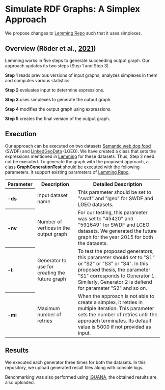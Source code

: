 # Simulate RDF Graphs: A Simplex Approach
We propose changes to [Lemming Repo](https://github.com/dice-group/Lemming/tree/pgmerge) such that it uses simplexes.

## Overview (Röder et al., [2021](https://ieeexplore.ieee.org/document/9364380))
Lemming works in five steps to generate succeeding output graph. Our approach updates its two steps (Step 1 and Step 3).

**Step 1** reads previous versions of input graphs, analyzes simplexes in them and computes various statistics.

**Step 2** evaluates input to determine expressions.

**Step 3** uses simplexes to generate the output graph.

**Step 4** modifies the output graph using expressions.

**Step 5** creates the final version of the output graph.


## Execution
Our approach can be executed on two datasets [Semantic web dog food](https://old.datahub.io/dataset/semantic-web-dog-food) (SWDF) and [LinkedGeoData](https://content.iospress.com/articles/semantic-web/sw052) (LGEO). We have created a class that sets the expressions mentioned in [Lemming](https://ieeexplore.ieee.org/document/9364380) for these datasets. Thus, Step 2 need not be executed. To generate the graph with the proposed approach, a class **GraphGenerationTest** should be executed with the following parameters. It support existing parameters of [Lemming Repo](https://github.com/dice-group/Lemming/tree/pgmerge).

<table>
  <tr><th align="left">Parameter</th><th>Description</th><th>Detailed Description</th></tr>
  <tr><th align="left">-ds</th><td>Input dataset name</td><td>This parameter should be set to "swdf" and "lgeo" for SWDF and LGEO datasets.</td></tr>
  <tr><th align="left">-nv</th><td>Number of vertices in the output graph</td><td>For our testing, this parameter was set to "45420" and "591649" for SWDF and LGEO datasets. We generated the future graph for the year 2015 for both the datasets.</td></tr>
  <tr><th align="left">-t</th><td>Generator to use for creating the future graph</td><td>To test the proposed generators, this parameter should set to "S1" or "S2" or "S3" or "S4". In this proposed thesis, the parameter "S1" corresponds to Generator 1. Similarly, Generator 2 is defiend for parameter "S2" and so on.</td></tr>
  <tr><th align="left">-mi</th><td>Maximum number of retries</td><td>When the approach is not able to create a simplex, it retries in multiple iteration. This parameter sets the number of retries until the approach terminates. Its default value is 5000 if not provided as input.</td></tr>
</table>

## Results
We executed each generator three times for both the datasets. In this repository, we upload generated result files along with console logs.

Benchmarking was also performed using [IGUANA](https://link.springer.com/chapter/10.1007/978-3-319-68204-4_5), the obtained results are also uploaded.

